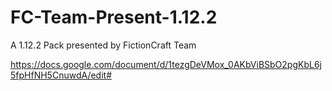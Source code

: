 # FC-Team-Present-1.12.2
A 1.12.2 Pack presented by FictionCraft Team


https://docs.google.com/document/d/1tezgDeVMox_0AKbViBSbO2pgKbL6j5fpHfNH5CnuwdA/edit#
